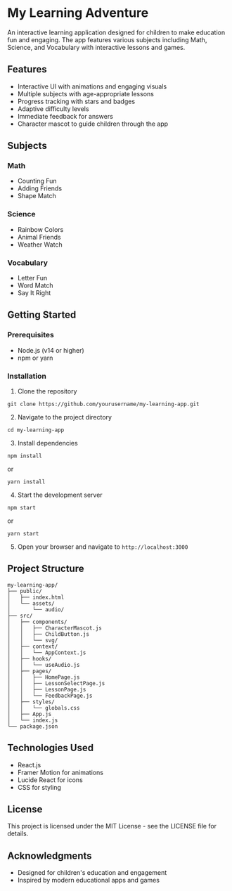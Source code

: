 # My Learning Adventure

An interactive learning application designed for children to make education fun and engaging. The app features various subjects including Math, Science, and Vocabulary with interactive lessons and games.

## Features

- Interactive UI with animations and engaging visuals
- Multiple subjects with age-appropriate lessons
- Progress tracking with stars and badges
- Adaptive difficulty levels
- Immediate feedback for answers
- Character mascot to guide children through the app

## Subjects

### Math
- Counting Fun
- Adding Friends
- Shape Match

### Science
- Rainbow Colors
- Animal Friends
- Weather Watch

### Vocabulary
- Letter Fun
- Word Match
- Say It Right

## Getting Started

### Prerequisites

- Node.js (v14 or higher)
- npm or yarn

### Installation

1. Clone the repository
```
git clone https://github.com/yourusername/my-learning-app.git
```

2. Navigate to the project directory
```
cd my-learning-app
```

3. Install dependencies
```
npm install
```
or
```
yarn install
```

4. Start the development server
```
npm start
```
or
```
yarn start
```

5. Open your browser and navigate to `http://localhost:3000`

## Project Structure

```
my-learning-app/
├── public/
│   ├── index.html
│   └── assets/
│       └── audio/
├── src/
│   ├── components/
│   │   ├── CharacterMascot.js
│   │   ├── ChildButton.js
│   │   └── svg/
│   ├── context/
│   │   └── AppContext.js
│   ├── hooks/
│   │   └── useAudio.js
│   ├── pages/
│   │   ├── HomePage.js
│   │   ├── LessonSelectPage.js
│   │   ├── LessonPage.js
│   │   └── FeedbackPage.js
│   ├── styles/
│   │   └── globals.css
│   ├── App.js
│   └── index.js
└── package.json
```

## Technologies Used

- React.js
- Framer Motion for animations
- Lucide React for icons
- CSS for styling

## License

This project is licensed under the MIT License - see the LICENSE file for details.

## Acknowledgments

- Designed for children's education and engagement
- Inspired by modern educational apps and games
